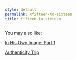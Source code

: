 ```yaml
---
style: default
permalink: Xfifteen-to-sixteen
title: fifteen-to-sixteen
---
```

You may also like:

[In His Own Image: Part 1](http://scp-wiki.net/in-his-own-image-part-1)

[Authenticity Trip](http://scp-wiki.net/authenticity-trip)

